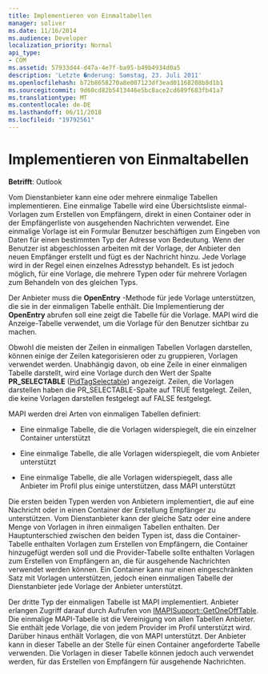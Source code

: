 ```yaml
---
title: Implementieren von Einmaltabellen
manager: soliver
ms.date: 11/16/2014
ms.audience: Developer
localization_priority: Normal
api_type:
- COM
ms.assetid: 57933d44-d47a-4e7f-ba95-b49b4934d0a5
description: 'Letzte �nderung: Samstag, 23. Juli 2011'
ms.openlocfilehash: b72b8658270a8e007123df3ead01168208b8d1b1
ms.sourcegitcommit: 9d60cd82b5413446e5bc8ace2cd689f683fb41a7
ms.translationtype: MT
ms.contentlocale: de-DE
ms.lasthandoff: 06/11/2018
ms.locfileid: "19792561"
---
```

# <a name="implementing-one-off-tables"></a>Implementieren von Einmaltabellen

**Betrifft**: Outlook 
  
Vom Dienstanbieter kann eine oder mehrere einmalige Tabellen implementieren. Eine einmalige Tabelle wird eine Übersichtsliste einmal-Vorlagen zum Erstellen von Empfängern, direkt in einen Container oder in der Empfängerliste von ausgehenden Nachrichten verwendet. Eine einmalige Vorlage ist ein Formular Benutzer beschäftigen zum Eingeben von Daten für einen bestimmten Typ der Adresse von Bedeutung. Wenn der Benutzer ist abgeschlossen arbeiten mit der Vorlage, der Anbieter den neuen Empfänger erstellt und fügt es der Nachricht hinzu. Jede Vorlage wird in der Regel einen einzelnes Adresstyp behandelt. Es ist jedoch möglich, für eine Vorlage, die mehrere Typen oder für mehrere Vorlagen zum Behandeln von des gleichen Typs. 
  
Der Anbieter muss die **OpenEntry** -Methode für jede Vorlage unterstützen, die sie in der einmaligen Tabelle enthält. Die Implementierung der **OpenEntry** abrufen soll eine zeigt die Tabelle für die Vorlage. MAPI wird die Anzeige-Tabelle verwendet, um die Vorlage für den Benutzer sichtbar zu machen. 
  
Obwohl die meisten der Zeilen in einmaligen Tabellen Vorlagen darstellen, können einige der Zeilen kategorisieren oder zu gruppieren, Vorlagen verwendet werden. Unabhängig davon, ob eine Zeile in einer einmaligen Tabelle darstellt, wird eine Vorlage durch den Wert der Spalte **PR_SELECTABLE** ([PidTagSelectable](pidtagselectable-canonical-property.md)) angezeigt. Zeilen, die Vorlagen darstellen haben die PR_SELECTABLE-Spalte auf TRUE festgelegt. Zeilen, die keine Vorlagen darstellen festgelegt auf FALSE festgelegt.
  
MAPI werden drei Arten von einmaligen Tabellen definiert:
  
- Eine einmalige Tabelle, die die Vorlagen widerspiegelt, die ein einzelner Container unterstützt
    
- Eine einmalige Tabelle, die alle Vorlagen widerspiegelt, die vom Anbieter unterstützt 
    
- Eine einmalige Tabelle, die alle Vorlagen widerspiegelt, dass alle Anbieter im Profil plus einige unterstützen, dass MAPI unterstützt
    
Die ersten beiden Typen werden von Anbietern implementiert, die auf eine Nachricht oder in einen Container der Erstellung Empfänger zu unterstützen. Vom Dienstanbieter kann der gleiche Satz oder eine andere Menge von Vorlagen in ihren einmaligen Tabellen enthalten. Der Hauptunterschied zwischen den beiden Typen ist, dass die Container-Tabelle enthalten Vorlagen zum Erstellen von Empfängern, die Container hinzugefügt werden soll und die Provider-Tabelle sollte enthalten Vorlagen zum Erstellen von Empfängern an, die für ausgehende Nachrichten verwendet werden können. Ein Container kann nur einen eingeschränkten Satz mit Vorlagen unterstützen, jedoch einen einmaligen Tabelle der Dienstanbieter jede Vorlage der Anbieter unterstützt.
  
Der dritte Typ der einmaligen Tabelle ist MAPI implementiert. Anbieter erlangen Zugriff darauf durch Aufrufen von [IMAPISupport::GetOneOffTable](imapisupport-getoneofftable.md). Die einmalige MAPI-Tabelle ist die Vereinigung von allen Tabellen Anbieter. Sie enthält jede Vorlage, die von jedem Provider im Profil unterstützt wird. Darüber hinaus enthält Vorlagen, die von MAPI unterstützt. Der Anbieter kann in dieser Tabelle an der Stelle für einen Container angeforderte Tabelle verwenden. Die Vorlagen in dieser Tabelle können jedoch auch verwendet werden, für das Erstellen von Empfängern für ausgehende Nachrichten.
  

